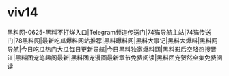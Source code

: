 # viv14
黑料网-0625-黑料不打烊入口|Telegram频道传送门|74猫导航主站|74猫传送门|78黑料网|最新吃瓜爆料网站推荐|黑料曝料网|黑料大事记|黑料大爆料|黑料网导航|今日吃瓜热门大瓜每日更新导航|今日黑料独家爆料网|黑料影后空降热搜晋江|黑料团宠笔趣阁最新|黑料团宠漫画最新章节免费阅读|黑料团宠贺然全集免费阅读

